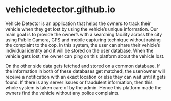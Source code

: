 # vehicledetector.github.io
Vehicle Detector is an application that helps the owners to track their vehicle when they get lost by using the vehicle’s unique information. Our main goal is to provide the owner’s with a searching facility across the city using Public Camera, GPS and mobile capturing technique without raising the complaint to the cop. In this system, the user can share their vehicle’s individual identity and it will be stored on the user database. When the vehicle gets lost, the owner can ping on this platform about the vehicle lost. 

On the other side data gets fetched and stored on a common database. If the information in both of these databases get matched, the user/owner will receive a notification with an exact location or else they can wait until it gets found. If there is any server issues or fraudulent information, then this whole system is taken care of by the admin. Hence this platform made the owners find the vehicle without any police complaints.
